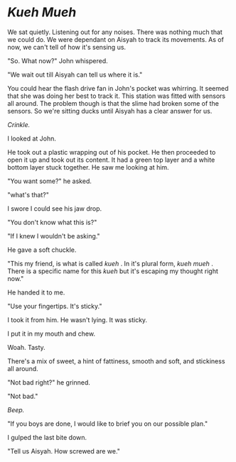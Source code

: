 # _Kueh Mueh_

We sat quietly. Listening out for any noises. There was nothing much that we could do. We were dependant on Aisyah to track its movements. As of now, we can't tell of how it's sensing us.

"So. What now?" John whispered.

"We wait out till Aisyah can tell us where it is."

You could hear the flash drive fan in John's pocket was whirring. It seemed that she was doing her best to track it. This station was fitted with sensors all around. The problem though is that the slime had broken some of the sensors. So we're sitting ducks until Aisyah has a clear answer for us.

_Crinkle._

I looked at John.

He took out a plastic wrapping out of his pocket. He then proceeded to open it up and took out its content. It had a green top layer and a white bottom layer stuck together. He saw me looking at him.

"You want some?" he asked.

"what's that?"

I swore I could see his jaw drop.

"You don't know what this is?"

"If I knew I wouldn't be asking."

He gave a soft chuckle.

"This my friend, is what is called <i>kueh</i> . In it's plural form, <i>kueh mueh</i> . There is a specific name for this <i>kueh</i> but it's escaping my thought right now."

He handed it to me.

"Use your fingertips. It's sticky."

I took it from him. He wasn't lying. It was sticky.

I put it in my mouth and chew.

Woah. Tasty.

There's a mix of sweet, a hint of fattiness, smooth and soft, and stickiness all around.

"Not bad right?" he grinned.

"Not bad."

_Beep._

"If you boys are done, I would like to brief you on our possible plan."

I gulped the last bite down.

"Tell us Aisyah. How screwed are we."
